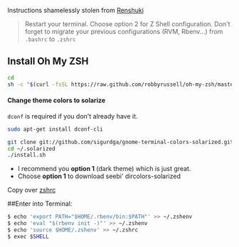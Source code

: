 Instructions shamelessly stolen from [Renshuki](https://gist.github.com/renshuki/)

> Restart your terminal. Choose option 2 for Z Shell configuration.
> Don't forget to migrate your previous configurations (RVM, Rbenv...) from `.bashrc` to `.zshrc`

## Install Oh My ZSH

```bash
cd
sh -c "$(curl -fsSL https://raw.github.com/robbyrussell/oh-my-zsh/master/tools/install.sh)"
```

#### Change theme colors to solarize

`dconf` is required if you don't already have it.

```bash
sudo apt-get install dconf-cli
```

```bash
git clone git://github.com/sigurdga/gnome-terminal-colors-solarized.git ~/.solarized
cd ~/.solarized
./install.sh
```

- I recommend you **option 1** (dark theme) which is just great.
- Choose **option 1** to download seebi' dircolors-solarized

Copy over [zshrc](installation/zshrc.md)

##Enter into Terminal:

```bash
$ echo 'export PATH="$HOME/.rbenv/bin:$PATH"' >> ~/.zshenv
$ echo 'eval "$(rbenv init -)"' >> ~/.zshenv
$ echo 'source $HOME/.zshenv' >> ~/.zshrc
$ exec $SHELL
```
